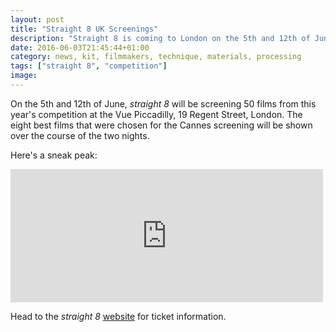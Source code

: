 ```yaml
---
layout: post
title: "Straight 8 UK Screenings"
description: "Straight 8 is coming to London on the 5th and 12th of June. Watch a teaser and find out how to get tickets"
date: 2016-06-03T21:45:44+01:00
category: news, kit, filmmakers, technique, materials, processing
tags: ["straight 8", "competition"]
image:
---
```


On the 5th and 12th of June, *straight 8* will be screening 50 films from this year's competition at the Vue Piccadilly, 19 Regent Street, London. The eight best films that were chosen for the Cannes screening will be shown over the course of the two nights.

Here's a sneak peak:

<iframe src="https://player.vimeo.com/video/165279097" width="500" height="213" frameborder="0" webkitallowfullscreen mozallowfullscreen allowfullscreen></iframe>

Head to the *straight 8* [website](http://straight8.net/results) for ticket information.